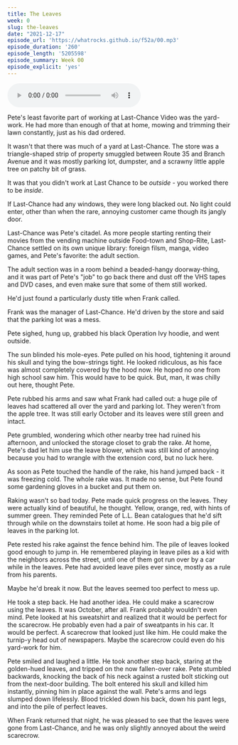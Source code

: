 ```yaml
---
title: The Leaves
week: 0
slug: the-leaves
date: "2021-12-17"
episode_url: 'https://whatrocks.github.io/f52a/00.mp3'
episode_duration: '260'
episode_length: '5205598'
episode_summary: Week 00
episode_explicit: 'yes'
---
```


<audio controls="controls">
  <source type="audio/mp3" src="https://whatrocks.github.io/f52a/00.mp3"></source>
</audio>

Pete's least favorite part of working at Last-Chance Video was the yard-work. He had more than enough of that at home, mowing and trimming their lawn constantly, just as his dad ordered.

It wasn't that there was much of a yard at Last-Chance. The store was a triangle-shaped strip of property smuggled between Route 35 and Branch Avenue and it was mostly parking lot, dumpster, and a scrawny little apple tree on patchy bit of grass. 

It was that you didn't work at Last Chance to be *outside* - you worked there to be *inside*.

If Last-Chance had any windows, they were long blacked out. No light could enter, other than when the rare, annoying customer came though its jangly door.

Last-Chance was Pete's citadel. As more people starting renting their movies from the vending machine outside Food-town and Shop-Rite, Last-Chance settled on its own unique library: foreign filsm, manga, video games, and Pete's favorite: the adult section. 

The adult section was in a room behind a beaded-hangy doorway-thing, and it was part of Pete's "job" to go back there and dust off the VHS tapes and DVD cases, and even make sure that some of them still worked.

He'd just found a particularly dusty title when Frank called.

Frank was the manager of Last-Chance. He'd driven by the store and said that the parking lot was a mess. 

Pete sighed, hung up, grabbed his black Operation Ivy hoodie, and went outside.

The sun blinded his mole-eyes. Pete pulled on his hood, tightening it around his skull and tying the bow-strings tight. He looked ridiculous, as his face was almost completely covered by the hood now. He  hoped no one from high school saw him. This would have to be quick. But, man, it was chilly out here, thought Pete.

Pete rubbed his arms and saw what Frank had called out: a huge pile of leaves had scattered all over the yard and parking lot. They weren't from the apple tree. It was still early October and its leaves were still green and intact.

Pete grumbled, wondering which other nearby tree had ruined his afternoon, and unlocked the storage closet to grab the rake. At home, Pete's dad let him use the leave blower, which was still kind of annoying because you had to wrangle with the extension cord, but no luck here. 

As soon as Pete touched the handle of the rake, his hand jumped back - it was freezing cold. The whole rake was. It made no sense, but Pete found some gardening gloves in a bucket and put them on.

Raking wasn't so bad today. Pete made quick progress on the leaves. They were actually kind of beautiful, he thought. Yellow, orange, red, with hints of summer green. They reminded Pete of L.L. Bean catalogues that he'd sift through while on the downstairs toilet at home. He soon had a big pile of leaves in the parking lot.

Pete rested his rake against the fence behind him. The pile of leaves looked good enough to jump in. He remembered playing in leave piles as a kid with the neighbors across the street, until one of them got run over by a car while in the leaves. Pete had avoided leave piles ever since, mostly as a rule from his parents.

Maybe he'd break it now. But the leaves seemed too perfect to mess up. 

He took a step back. He had another idea. He could make a scarecrow using the leaves. It was October, after all. Frank probably wouldn't even mind. Pete looked at his sweatshirt and realized that it would be perfect for the scarecrow. He probably even had a pair of sweatpants in his car. It would be perfect. A scarecrow that looked just like him. He could make the turnip-y head out of newspapers. Maybe the scarecrow could even do his yard-work for him.

Pete smiled and laughed a little. He took another step back, staring at the golden-hued leaves, and tripped on the now fallen-over rake. Pete stumbled backwards, knocking the back of his neck against a rusted bolt sticking out from the next-door building. The bolt entered his skull and killed him instantly, pinning him in place against the wall. Pete's arms and legs slumped down lifelessly. Blood trickled down his back, down his pant legs, and into the pile of perfect leaves.

When Frank returned that night, he was pleased to see that the leaves were gone from Last-Chance, and he was only slightly annoyed about the weird scarecrow.
